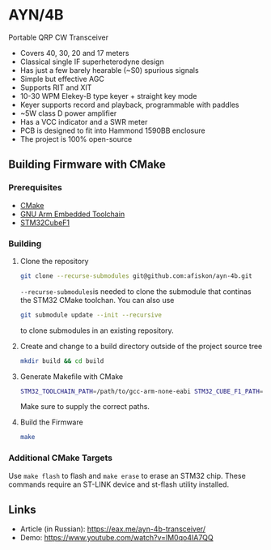# AYN/4B

Portable QRP CW Transceiver

* Covers 40, 30, 20 and 17 meters
* Classical single IF superheterodyne design
* Has just a few barely hearable (~S0) spurious signals
* Simple but effective AGC
* Supports RIT and XIT
* 10-30 WPM Elekey-B type keyer + straight key mode
* Keyer supports record and playback, programmable with paddles
* ~5W class D power amplifier
* Has a VCC indicator and a SWR meter
* PCB is designed to fit into Hammond 1590BB enclosure
* The project is 100% open-source

## Building Firmware with CMake

### Prerequisites

* [CMake](https://cmake.org)
* [GNU Arm Embedded Toolchain](https://developer.arm.com/downloads/-/gnu-rm)
* [STM32CubeF1](https://github.com/STMicroelectronics/STM32CubeF1)

### Building

1. Clone the repository

    ```sh
    git clone --recurse-submodules git@github.com:afiskon/ayn-4b.git
    ```

    ```--recurse-submodules```is needed to clone the submodule that continas the STM32 CMake toolchan. You can also use

    ```sh
    git submodule update --init --recursive
    ```

    to clone submodules in an existing repository.

2. Create and change to a build directory outside of the project source tree

    ```sh
    mkdir build && cd build
    ```

3. Generate Makefile with CMake

    ```sh
    STM32_TOOLCHAIN_PATH=/path/to/gcc-arm-none-eabi STM32_CUBE_F1_PATH=/path/to/STM32CubeF1 cmake /path/to/ayn-4b/firmware/
    ```

    Make sure to supply the correct paths.

4. Build the Firmware

    ```sh
    make
    ```

### Additional CMake Targets

Use ```make flash``` to flash and ```make erase``` to erase an STM32 chip. These commands require an ST-LINK device and st-flash utility installed.

## Links

* Article (in Russian): https://eax.me/ayn-4b-transceiver/
* Demo: https://www.youtube.com/watch?v=IM0qo4IA7QQ
